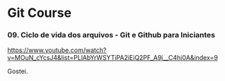# Git Course

### 09. Ciclo de vida dos arquivos - Git e Github para Iniciantes

https://www.youtube.com/watch?v=MOuN_cYcsJ4&list=PLlAbYrWSYTiPA2iEiQ2PF_A9j__C4hi0A&index=9

Gostei.